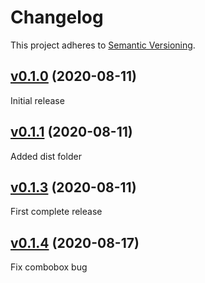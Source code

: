 <!--[ INSTRUCTIONS ]-----------------------------------------------------------

  Add your PR as line under [Unreleased].  The following headings are allowed:

  ### BREAKING CHANGES
  ### Fixes
  ### Features
  ### Performance
  ### Documentation

  Add a line under the appropriate header using this format:
  - <A helpful short description> @<github username> (<PR number>)

------------------------------------------------------------------------------->
# Changelog
This project adheres to [Semantic Versioning](https://semver.org/spec/v2.0.0.html).

<!--------------------------------[ v0.1.0 ]------------------------------- -->
## [v0.1.0](https://github.com/magnusdanielson/au-fluent-ui/releases/tag/v0.1.0) (2020-08-11)

Initial release

<!--------------------------------[ v0.1.1 ]------------------------------- -->
## [v0.1.1](https://github.com/magnusdanielson/au-fluent-ui/releases/tag/v0.1.1) (2020-08-11)

Added dist folder

<!--------------------------------[ v0.1.3 ]------------------------------- -->
## [v0.1.3](https://github.com/magnusdanielson/au-fluent-ui/releases/tag/v0.1.3) (2020-08-11)

First complete release

<!--------------------------------[ v0.1.4 ]------------------------------- -->
## [v0.1.4](https://github.com/magnusdanielson/au-fluent-ui/releases/tag/v0.1.4) (2020-08-17)

Fix combobox bug